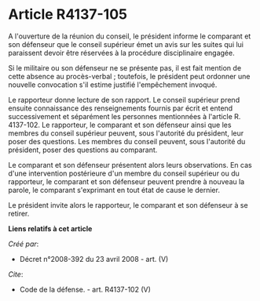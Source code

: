 # Article R4137-105

A l'ouverture de la réunion du conseil, le président informe le comparant et son défenseur que le conseil supérieur émet un
avis sur les suites qui lui paraissent devoir être réservées à la procédure disciplinaire engagée. 

Si le militaire ou son défenseur ne se présente pas, il est fait mention de cette absence au procès-verbal ; toutefois, le
président peut ordonner une nouvelle convocation s'il estime justifié l'empêchement invoqué. 

Le rapporteur donne lecture de son rapport. Le conseil supérieur prend ensuite connaissance des renseignements fournis par
écrit et entend successivement et séparément les personnes mentionnées à l'article R. 4137-102. Le rapporteur, le comparant
et son défenseur ainsi que les membres du conseil supérieur peuvent, sous l'autorité du président, leur poser des questions.
Les membres du conseil peuvent, sous l'autorité du président, poser des questions au comparant. 

Le comparant et son défenseur présentent alors leurs observations. En cas d'une intervention postérieure d'un membre du
conseil supérieur ou du rapporteur, le comparant et son défenseur peuvent prendre à nouveau la parole, le comparant
s'exprimant en tout état de cause le dernier. 

Le président invite alors le rapporteur, le comparant et son défenseur à se retirer.

**Liens relatifs à cet article**

_Créé par_:

  - Décret n°2008-392 du 23 avril 2008 - art. (V)

_Cite_:

  - Code de la défense. - art. R4137-102 (V)
